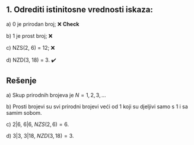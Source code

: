 ## 1. Odrediti istinitosne vrednosti iskaza:

a) 0 je prirodan broj; :x: **Check**

b) 1 je prost broj; :x:

c) NZS(2, 6) = 12;  :x:

d) NZD(3, 18) = 3. :heavy_check_mark:

## Rešenje

a) Skup prirodnih brojeva je $N=1,2,3,\dots$

b) Prosti brojevi su svi prirodni brojevi veći od 1 koji su djeljivi samo s 1 i sa samim sobom.

c) $2|6$, $6|6$, $NZS(2, 6) = 6$.

d) $3|3$, $3|18$, $NZD(3, 18) = 3$.




